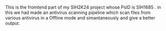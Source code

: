 This is the fromtend part of my SIH2K24 project whose PsID is SIH1685 . in this we had made an antivirus scanning pipeline which scan files from various antivirus in a Offline mode and simantaneously and give a better output.
